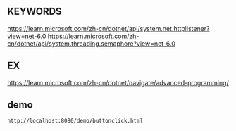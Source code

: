 ## KEYWORDS

https://learn.microsoft.com/zh-cn/dotnet/api/system.net.httplistener?view=net-6.0
https://learn.microsoft.com/zh-cn/dotnet/api/system.threading.semaphore?view=net-6.0

## EX

https://learn.microsoft.com/zh-cn/dotnet/navigate/advanced-programming/

## demo

```
http://localhost:8080/demo/buttonclick.html
```
